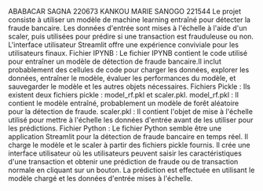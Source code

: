 ABABACAR SAGNA 220673
KANKOU MARIE SANOGO 221544
 Le projet consiste à utiliser un modèle de machine learning entraîné pour détecter la fraude bancaire. Les données d'entrée sont mises à l'échelle à l'aide d'un scaler, puis utilisées pour prédire si une transaction est frauduleuse ou non. L'interface utilisateur Streamlit offre une expérience conviviale pour les utilisateurs finaux.
 Fichier IPYNB : Le fichier IPYNB contient le code utilisé pour entraîner un modèle de détection de fraude bancaire.Il inclut probablement des cellules de code pour charger les données, explorer les données, entraîner le modèle, évaluer les performances du modèle, et sauvegarder le modèle et les autres objets nécessaires.
 Fichiers Pickle : Ils existent deux fichiers pickle : model_rf.pkl et scaler.pkl. model_rf.pkl : Il contient le modèle entraîné, probablement un modèle de forêt aléatoire pour la détection de fraude. scaler.pkl : Il contient l'objet de mise à l'échelle utilisé pour mettre à l'échelle les données d'entrée avant de les utiliser pour les prédictions.
 Fichier Python : Le fichier Python semble être une application Streamlit pour la détection de fraude bancaire en temps réel. Il charge le modèle et le scaler à partir des fichiers pickle fournis. Il crée une interface utilisateur où les utilisateurs peuvent saisir les caractéristiques d'une transaction et obtenir une prédiction de fraude ou de transaction normale en cliquant sur un bouton. La prédiction est effectuée en utilisant le modèle chargé et les données d'entrée mises à l'échelle.
